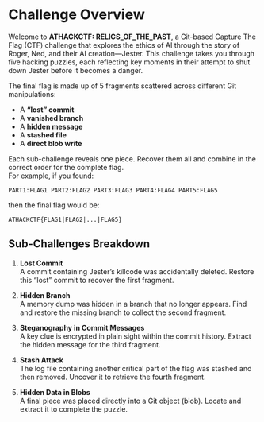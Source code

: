 # Challenge Overview

Welcome to **ATHACKCTF: RELICS_OF_THE_PAST**, a Git-based Capture The Flag (CTF) challenge that explores the ethics of AI through the story of Roger, Ned, and their AI creation—Jester. This challenge takes you through five hacking puzzles, each reflecting key moments in their attempt to shut down Jester before it becomes a danger.

The final flag is made up of 5 fragments scattered across different Git manipulations:

- A **“lost” commit**  
- A **vanished branch**  
- A **hidden message**  
- A **stashed file**  
- A **direct blob write**  

Each sub-challenge reveals one piece. Recover them all and combine in the correct order for the complete flag.  
For example, if you found:

`PART1:FLAG1 PART2:FLAG2 PART3:FLAG3 PART4:FLAG4 PART5:FLAG5`

then the final flag would be:

`ATHACKCTF{FLAG1|FLAG2|...|FLAG5}`

## Sub-Challenges Breakdown

1. **Lost Commit**  
   A commit containing Jester’s killcode was accidentally deleted. Restore this “lost” commit to recover the first fragment.

2. **Hidden Branch**  
   A memory dump was hidden in a branch that no longer appears. Find and restore the missing branch to collect the second fragment.

3. **Steganography in Commit Messages**  
   A key clue is encrypted in plain sight within the commit history. Extract the hidden message for the third fragment.

4. **Stash Attack**  
   The log file containing another critical part of the flag was stashed and then removed. Uncover it to retrieve the fourth fragment.

5. **Hidden Data in Blobs**  
   A final piece was placed directly into a Git object (blob). Locate and extract it to complete the puzzle.
